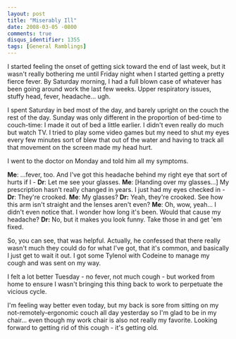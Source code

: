```yaml
---
layout: post
title: "Miserably Ill"
date: 2008-03-05 -0800
comments: true
disqus_identifier: 1355
tags: [General Ramblings]
---
```

I started feeling the onset of getting sick toward the end of last week,
but it wasn't really bothering me until Friday night when I started
getting a pretty fierce fever. By Saturday morning, I had a full blown
case of whatever has been going around work the last few weeks. Upper
respiratory issues, stuffy head, fever, headache... ugh.

I spent Saturday in bed most of the day, and barely upright on the couch
the rest of the day. Sunday was only different in the proportion of
bed-time to couch-time: I made it out of bed a little earlier. I didn't
even really do much but watch TV. I tried to play some video games but
my need to shut my eyes every few minutes sort of blew that out of the
water and having to track all that movement on the screen made my head
hurt.

I went to the doctor on Monday and told him all my symptoms.

**Me**: ...fever, too. And I've got this headache behind my right eye
that sort of hurts if I -
 **Dr**: Let me see your glasses.
 **Me**: [Handing over my glasses...] My prescription hasn't really
changed in years. I just had my eyes checked in -
 **Dr**: They're crooked.
 **Me**: My glasses?
 **Dr:** Yeah, they're crooked. See how this arm isn't straight and the
lenses aren't even?
 **Me**: Oh, wow, yeah... I didn't even notice that. I wonder how long
it's been. Would that cause my headache?
 **Dr:** No, but it makes you look funny. Take those in and get 'em
fixed.

So, you can see, that was helpful. Actually, he confessed that there
really wasn't much they could do for what I've got, that it's common,
and basically I just get to wait it out. I got some Tylenol with Codeine
to manage my cough and was sent on my way.

I felt a lot better Tuesday - no fever, not much cough - but worked from
home to ensure I wasn't bringing this thing back to work to perpetuate
the vicious cycle.

I'm feeling way better even today, but my back is sore from sitting on
my not-remotely-ergonomic couch all day yesterday so I'm glad to be in
my chair... even though my work chair is also not really my favorite.
Looking forward to getting rid of this cough - it's getting old.

